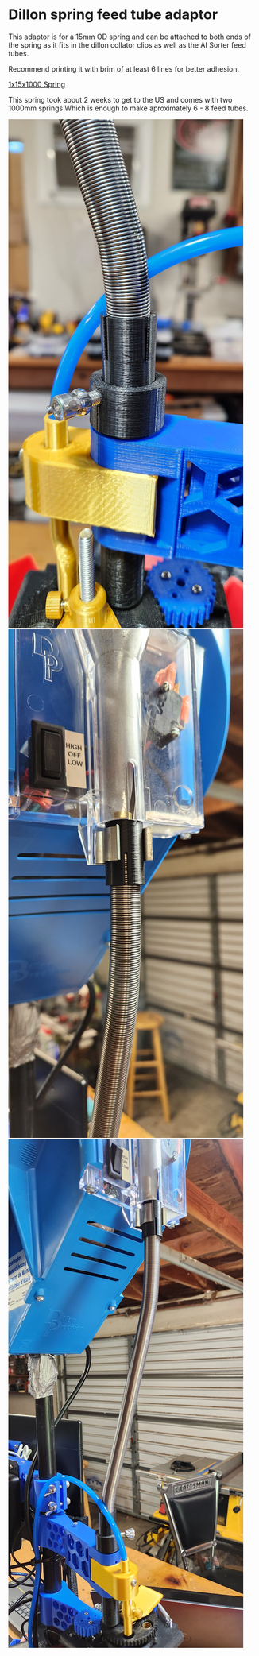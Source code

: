 # Dillon spring feed tube adaptor

This adaptor is for a 15mm OD spring and can be attached to both ends of the spring as it fits in the dillon collator clips as well as the AI Sorter feed tubes. 

Recommend printing it with brim of at least 6 lines for better adhesion. 

[1x15x1000 Spring](https://www.aliexpress.us/item/2251832626574002.html)

This spring took about 2 weeks to get to the US and comes with two 1000mm springs Which is enough to make aproximately 6 - 8 feed tubes. 

![img1](sfa-images/1.jpg)
![img2](sfa-images/2.jpg)
![img3](sfa-images/3.jpg)   